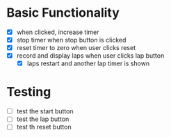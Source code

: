 # Basic Functionality
- [x] when clicked, increase timer
- [x] stop timer when stop button is clicked
- [x] reset timer to zero when user clicks reset
- [x] record and display laps when user clicks lap button
    - [x] laps restart and another lap timer is shown

# Testing
- [ ] test the start button
- [ ] test the lap button
- [ ] test th reset button
